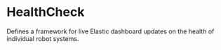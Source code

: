 # HealthCheck
Defines a framework for live Elastic dashboard
updates on the health of individual robot systems.
